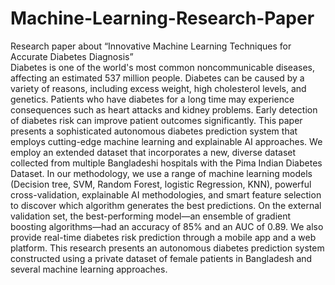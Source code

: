 # Machine-Learning-Research-Paper
Research paper about “Innovative Machine Learning Techniques for Accurate Diabetes Diagnosis”      
Diabetes is one of the world's most common noncommunicable diseases, affecting an estimated 537 million people. Diabetes can be caused by a variety of reasons, including excess weight, high cholesterol levels, and genetics. Patients who have diabetes for a long time may experience consequences such as heart attacks and kidney problems. Early detection of diabetes risk can improve patient outcomes significantly. This paper presents a sophisticated autonomous diabetes prediction system that employs cutting-edge machine learning and explainable AI approaches. We employ an extended dataset that incorporates a new, diverse dataset collected from multiple Bangladeshi hospitals with the Pima Indian Diabetes Dataset. In our methodology, we use a range of machine learning models (Decision tree, SVM, Random Forest, logistic Regression, KNN), powerful cross-validation, explainable AI methodologies, and smart feature selection to discover which algorithm generates the best predictions. On the external validation set, the best-performing model—an ensemble of gradient boosting algorithms—had an accuracy of 85% and an AUC of 0.89. We also provide real-time diabetes risk prediction through a mobile app and a web platform. This research presents an autonomous diabetes prediction system constructed using a private dataset of female patients in Bangladesh and several machine learning approaches. 
